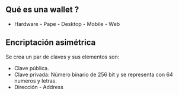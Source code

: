## Qué es una wallet ? 

* Hardware - Pape - Desktop - Mobile - Web 


## Encriptación asimétrica

Se crea un par de claves y sus elementos son:

* Clave pública.
* Clave privada: Número binario de 256 bit y se representa con 64 numeros y letras. 
* Dirección - Address


